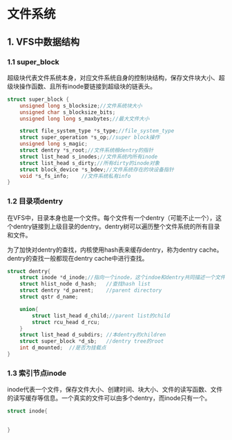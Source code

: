 # 文件系统
## 1. VFS中数据结构
### 1.1 super_block
超级块代表文件系统本身，对应文件系统自身的控制块结构，保存文件块大小、超级块操作函数、且所有inode要链接到超级块的链表头。
```c
struct super_block {
	unsigned long s_blocksize;//文件系统块大小
	unsigned char s_blocksize_bits;
	unsigned long long s_maxbytes;//最大文件大小

	struct file_system_type *s_type;//file_system_type
	struct super_operation *s_op;//super block操作
	unsigned long s_magic;
	struct dentry *s_root;//文件系统根dentry的指针
	struct list_head s_inodes;//文件系统内所有inode
	struct list_head s_dirty;//所有dirty的inode对象
	struct block_device *s_bdev;//文件系统存在的块设备指针
	void *s_fs_info;	//文件系统私有info
}
```
### 1.2 目录项dentry
在VFS中，目录本身也是一个文件。每个文件有一个dentry（可能不止一个），这个dentry链接到上级目录的dentry。dentry树可以遍历整个文件系统的所有目录和文件。

为了加快对dentry的查找，内核使用hash表来缓存dentry，称为dentry cache。dentry的查找一般都现在dentry cache中进行查找。
```c
struct dentry{
	struct inode *d_inode;//指向一个inode，这个indoe和dentry共同描述一个文件或目录
	struct hlist_node d_hash;	//查找hash list
	struct dentry *d_parent;	//parent directory
	struct qstr d_name;

	union{
		struct list_head d_child;//parent list的child
		struct rcu_head d_rcu;
	}
	struct list_head d_subdirs;	//本dentry的children
	struct super_block *d_sb;	//dentry tree的root
	int d_mounted;	//是否为挂载点
}
```
### 1.3 索引节点inode
inode代表一个文件，保存文件大小、创建时间、块大小、文件的读写函数、文件的读写缓存等信息。一个真实的文件可以由多个dentry，而inode只有一个。
```c
struct inode{

	
}
```
